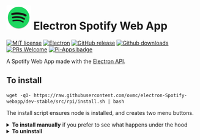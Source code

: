 <h1><a href='https://spotify.com'><img src='../src/icons/app.png' width='64px'></a> Electron Spotify Web App </h1>

[![MIT license](https://img.shields.io/badge/License-MIT-C23939.svg)](COPYING)
[![Electron](https://img.shields.io/badge/Made%20with-Electron-486F8F.svg)](https://www.electronjs.org/)
[![GitHub release](https://img.shields.io/github/release/oxmc/electron-Spotify-webapp.svg)](../../../tags)
[![Github downloads](https://img.shields.io/github/downloads/oxmc/electron-Spotify-webapp/total.svg)](../../../releases)
[![PRs Welcome](https://img.shields.io/badge/Pull%20requests-welcome-brightgreen.svg)](#want-to-contribute-to-my-project)
[![Pi-Apps badge](https://badgen.net/badge/Pi-Apps%3F/No/c51a4a?icon=https://gitcdn.link/repo/Botspot/pi-apps/master/icons/logo.svg)](https://github.com/Botspot/pi-apps)
<!--[![Run tests](../../../actions/workflows/build.yml/badge.svg?event=push)](../../../actions/workflows/build.yml)-->

A Spotify Web App made with the [Electron API](https://github.com/electron/electron).

## To install

```
wget -qO- https://raw.githubusercontent.com/oxmc/electron-Spotify-webapp/dev-stable/src/rpi/install.sh | bash
```
The install script ensures node is installed, and creates two menu buttons.

<details>
<summary><b>To install manually</b> if you prefer to see what happens under the hood</summary>
  
```
git clone -b dev-stable https://github.com/oxmc/electron-Spotify-webapp
bash ~/electron-Spotify-webapp/src/rpi/install.sh
```
</details>

<details>
<summary><b>To uninstall</b></summary>
  
```
bash ~/electron-Spotify-webapp/src/rpi/uninstall.sh
```
</details>
<!--
# Windows

Here is the main window, (on `TwisterOS` using `MacOS Big Sur theme`)

![Main window on TwisterOS](./assets/spotify-webapp-main-window-3.png)


Here is the version window, (on `TwisterOS` using `MacOS Big Sur theme`)

![Version window on TwisterOS](./assets/spotify-webapp-version-window-2.png)
-->
